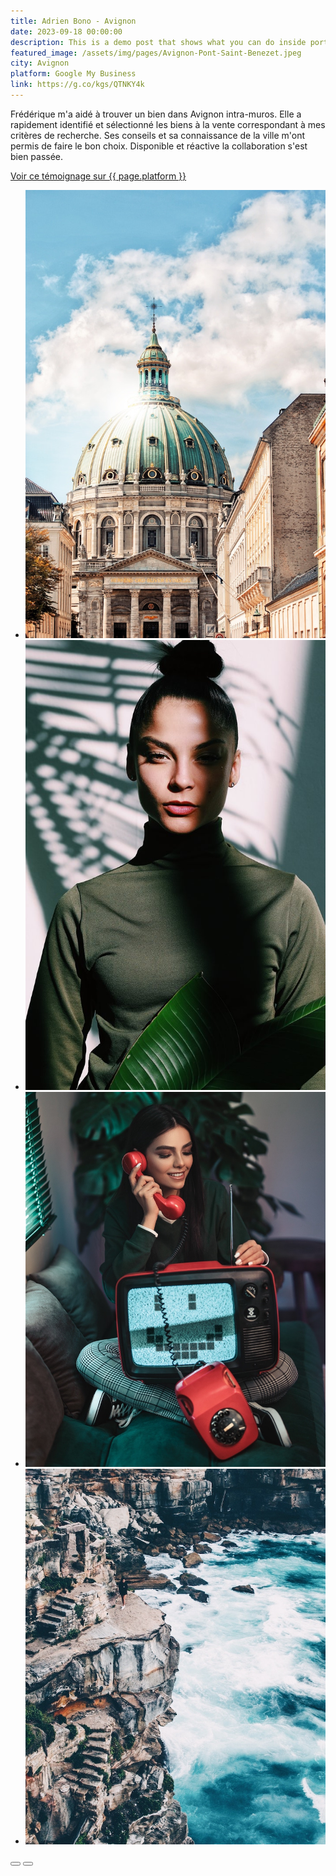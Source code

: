 ```yaml
---
title: Adrien Bono - Avignon
date: 2023-09-18 00:00:00
description: This is a demo post that shows what you can do inside portfolio and blog posts. We’ve included everything you need to create engaging posts and case studies to show off your work in a beautiful way.
featured_image: /assets/img/pages/Avignon-Pont-Saint-Benezet.jpeg
city: Avignon
platform: Google My Business
link: https://g.co/kgs/QTNKY4k
---
```


Frédérique m'a aidé à trouver un bien dans Avignon intra-muros. Elle a rapidement identifié et sélectionné les biens à la vente correspondant à mes critères de recherche. Ses conseils et sa connaissance de la ville m'ont permis de faire le bon choix. Disponible et réactive la collaboration s'est bien passée.

<a href="{{ page.link }}" target="blank">Voir ce témoignage sur {{ page.platform }}</a>

<div class="blogGlide fullWidth">
    <div class="glide__track" data-glide-el="track">
        <ul class="glide__slides">
        <li class="glide__slide">
            <img src="/assets/img/theme/sofia-kuniakina.jpg">
        </li>
        <li class="glide__slide">
            <img src="/assets/img/theme/willy-dade.jpg">
        </li>
        <li class="glide__slide">
            <img src="/assets/img/theme/ali-pazani.jpg">
        </li>
        <li class="glide__slide">
            <img src="/assets/img/theme/sacha-styles.jpg">
        </li>
        </ul>
    </div>
    <div class="glide__arrows d-flex justify-content-center mt-2" data-glide-el="controls">
          <button class="glide__arrow text-default position-static" data-glide-dir="<"><i class="ni ni-bold-left"></i></button>
          <button class="glide__arrow text-default position-static" data-glide-dir=">"><i class="ni ni-bold-right"></i></button>
    </div>
</div>